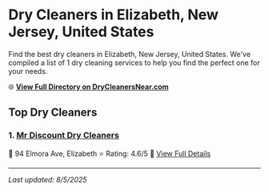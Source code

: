 # Dry Cleaners in Elizabeth, New Jersey, United States

Find the best dry cleaners in Elizabeth, New Jersey, United States. We've compiled a list of 1 dry cleaning services to help you find the perfect one for your needs.

🌐 **[View Full Directory on DryCleanersNear.com](https://drycleanersnear.com/city/US/New%20Jersey/Elizabeth)**

## Top Dry Cleaners

### 1. [Mr Discount Dry Cleaners](https://drycleanersnear.com/dryCleaner/686dcd7404b0376d46bba80f/mr-discount-dry-cleaners)
📍 94 Elmora Ave, Elizabeth
⭐ Rating: 4.6/5
🔗 [View Full Details](https://drycleanersnear.com/dryCleaner/686dcd7404b0376d46bba80f/mr-discount-dry-cleaners)


---

*Last updated: 8/5/2025*
